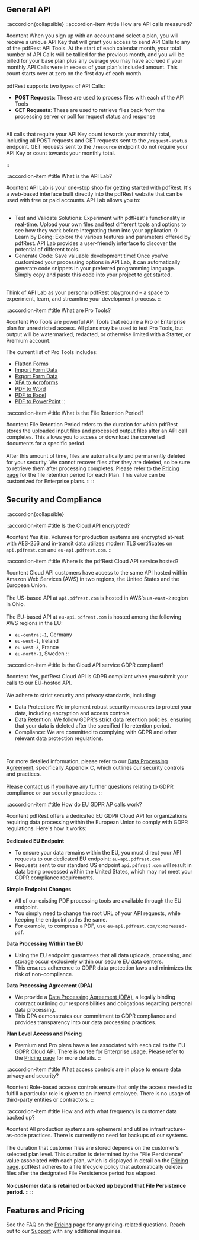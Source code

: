 ## General API

::accordion{collapsible}
  ::accordion-item
  #title
  How are API calls measured?

#content
  When you sign up with an account and select a plan, you will receive a unique API Key that will grant you access to send API Calls to any of the pdfRest API Tools. At the start of each calendar month, your total number of API Calls will be tallied for the previous month, and you will be billed for your base plan plus any overage you may have accrued if your monthly API Calls were in excess of your plan's included amount. This count starts over at zero on the first day of each month.
  <br><br>
  pdfRest supports two types of API Calls:
  - **POST Requests**: These are used to process files with each of the API Tools
  - **GET Requests**: These are used to retrieve files back from the processing server or poll for request status and response
  <br><br>

  All calls that require your API Key count towards your monthly total, including all POST requests and GET requests sent to the `/request-status` endpoint. GET requests sent to the `/resource` endpoint do not require your API Key or count towards your monthly total.

  ::

  ::accordion-item
  #title
  What is the API Lab?

  #content
  API Lab is your one-stop shop for getting started with pdfRest. It's a web-based interface built directly into the pdfRest website that can be used with free or paid accounts. API Lab allows you to:
  <br><br>
  - Test and Validate Solutions: Experiment with pdfRest's functionality in real-time. Upload your own files and test different tools and options to see how they work before integrating them into your application.
  0 Learn by Doing: Explore the various features and parameters offered by pdfRest. API Lab provides a user-friendly interface to discover the potential of different tools.
  - Generate Code: Save valuable development time! Once you've customized your processing options in API Lab, it can automatically generate code snippets in your preferred programming language. Simply copy and paste this code into your project to get started.
  <br><br>

  Think of API Lab as your personal pdfRest playground – a space to experiment, learn, and streamline your development process.
  ::

  ::accordion-item
  #title
  What are Pro Tools?

  #content
  Pro Tools are powerful API Tools that require a Pro or Enterprise plan for unrestricted access. All plans may be used to test Pro Tools, but output will be watermarked, redacted, or otherwise limited with a Starter, or Premium account.

  The current list of Pro Tools includes:
  - [Flatten Forms](https://pdfrest.com/apitools/flatten-forms/)
  - [Import Form Data](https://pdfrest.com/apitools/import-form-data/)
  - [Export Form Data](https://pdfrest.com/apitools/export-form-data/)
  - [XFA to Acroforms](https://pdfrest.com/apitools/xfa-to-acroforms/)
  - [PDF to Word](https://pdfrest.com/apitools/pdf-to-word/)
  - [PDF to Excel](https://pdfrest.com/apitools/pdf-to-excel/)
  - [PDF to PowerPoint](https://pdfrest.com/apitools/pdf-to-powerpoint/)
  ::

  ::accordion-item
  #title
  What is the File Retention Period?

  #content
  File Retention Period refers to the duration for which pdfRest stores the uploaded input files and processed output files after an API call completes. This allows you to access or download the converted documents for a specific period.
  <br><br>
  After this amount of time, files are automatically and permanently deleted for your security. We cannot recover files after they are deleted, so be sure to retrieve them after processing completes. Please refer to the [Pricing page](https://pdfrest.com/pricing/) for the file retention period for each Plan. This value can be customized for Enterprise plans.
  ::
::

## Security and Compliance

::accordion{collapsible}

  ::accordion-item
  #title
  Is the Cloud API encrypted?

  #content
  Yes it is. Volumes for production systems are encrypted at-rest with AES-256 and in-transit data utilizes modern TLS certificates on `api.pdfrest.com` and `eu-api.pdfrest.com`.
  ::

  ::accordion-item
  #title
  Where is the pdfRest Cloud API service hosted?

  #content
  Cloud API customers have access to the same API hosted within Amazon Web Services (AWS) in two regions, the United States and the European Union.
  <br><br>
  The US-based API at `api.pdfrest.com` is hosted in AWS's `us-east-2` region in Ohio.
<br><br>
  The EU-based API at `eu-api.pdfrest.com` is hosted among the following AWS regions in the EU:
  - `eu-central-1`, Germany
  - `eu-west-1`, Ireland
  - `eu-west-3`, France
  - `eu-north-1`, Sweden
  ::

  ::accordion-item
  #title
  Is the Cloud API service GDPR compliant?

  #content
  Yes, pdfRest Cloud API is GDPR compliant when you submit your calls to our EU-hosted API.
  <br><br>
  We adhere to strict security and privacy standards, including:

  - Data Protection: We implement robust security measures to protect your data, including encryption and access controls.
  - Data Retention: We follow GDPR's strict data retention policies, ensuring that your data is deleted after the specified file retention period.
  - Compliance: We are committed to complying with GDPR and other relevant data protection regulations.
  <br>

  For more detailed information, please refer to our [Data Processing Agreement](https://pdfrest.com/data-processing-agreement/), specifically Appendix C, which outlines our security controls and practices.
  <br><br>
  Please [contact us](https://pdfrest.com/support/) if you have any further questions relating to GDPR compliance or our security practices.
  ::

  ::accordion-item
  #title
  How do EU GDPR AP calls work?

  #content
  pdfRest offers a dedicated EU GDPR Cloud API for organizations requiring data processing within the European Union to comply with GDPR regulations. Here's how it works:
  <br><br>
  **Dedicated EU Endpoint**
  <br>
  - To ensure your data remains within the EU, you must direct your API requests to our dedicated EU endpoint: `eu-api.pdfrest.com`
  - Requests sent to our standard US endpoint `api.pdfrest.com` will result in data being processed within the United States, which may not meet your GDPR compliance requirements.

  **Simple Endpoint Changes**
  <br>
  - All of our existing PDF processing tools are available through the EU endpoint.
  - You simply need to change the root URL of your API requests, while keeping the endpoint paths the same.
  - For example, to compress a PDF, use `eu-api.pdfrest.com/compressed-pdf`.

  **Data Processing Within the EU**
  <br>
  - Using the EU endpoint guarantees that all data uploads, processing, and storage occur exclusively within our secure EU data centers.
  - This ensures adherence to GDPR data protection laws and minimizes the risk of non-compliance.

  **Data Processing Agreement (DPA)**
  <br>
  - We provide a [Data Processing Agreement (DPA)](https://pdfrest.com/data-processing-agreement/), a legally binding contract outlining our responsibilities and obligations regarding personal data processing.
  - This DPA demonstrates our commitment to GDPR compliance and provides transparency into our data processing practices.

  **Plan Level Access and Pricing**
  <br>
  - Premium and Pro plans have a fee associated with each call to the EU GDPR Cloud API. There is no fee for Enterprise usage. Please refer to the [Pricing page](https://pdfrest.com/pricing/) for more details.
  ::

  ::accordion-item
  #title
  What access controls are in place to ensure data privacy and security?

  #content
  Role-based access controls ensure that only the access needed to fulfill a particular role is given to an internal employee. There is no usage of third-party entities or contractors.
  ::

  ::accordion-item
  #title
  How and with what frequency is customer data backed up?

  #content
  All production systems are ephemeral and utilize infrastructure-as-code practices. There is currently no need for backups of our systems.
  <br><br>
  The duration that customer files are stored depends on the customer's selected plan level. This duration is determined by the "File Persistence" value associated with each plan, which is displayed in detail on the [Pricing page](https://pdfrest.com/pricing/). pdfRest adheres to a file lifecycle policy that automatically deletes files after the designated File Persistence period has elapsed.
  <br><br>
  **No customer data is retained or backed up beyond that File Persistence period.**
  ::
::
## Features and Pricing 

See the FAQ on the [Pricing](https://pdfrest.com/pricing/) page for any pricing-related questions. Reach out to our [Support](https://pdfrest.com/support) with any additional inquiries.